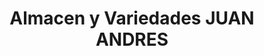 ---
title: "Almacen y Variedades JUAN ANDRES"
url: /socha/almacen-y-variedades-juan-andres/
shop: aparato
---